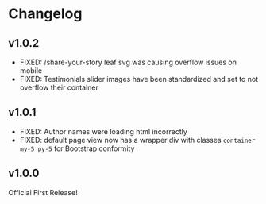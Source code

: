 # Changelog

## v1.0.2

- FIXED: /share-your-story leaf svg was causing overflow issues on mobile
- FIXED: Testimonials slider images have been standardized and set to not overflow their container

## v1.0.1

- FIXED: Author names were loading html incorrectly
- FIXED: default page view now has a wrapper div with classes `container my-5 py-5` for Bootstrap conformity

## v1.0.0

Official First Release!

